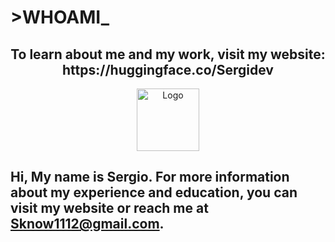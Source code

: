 # >WHOAMI_

<div align="center">
  <h2> To learn about me and my work, visit my website: https://huggingface.co/Sergidev</h2>
  <a href="https://huggingface.co/Sergidev">
                <img height="100" src="https://myamber.cloud/life/v1/file?query=%7B%22token%22%3A%22a4b0d92e5b2750059777eaecba5648b2%22%2C%22root%22%3A%22cloud%22%2C%22path%22%3A%22%2Fshared-to%2Fab7d4058-65157d7f%22%7D" alt="Logo">
  </a>
</div>

## Hi, My name is Sergio. For more information about my experience and education, you can visit my website or reach me at Sknow1112@gmail.com.


<!--
**Sknow1112/Sknow1112** is a ✨ _special_ ✨ repository because its `README.md` (this file) appears on your GitHub profile.

Here are some ideas to get you started:

- 🔭 I’m currently working on ...
- 🌱 I’m currently learning ...
- 👯 I’m looking to collaborate on ...
- 🤔 I’m looking for help with ...
- 💬 Ask me about ...
- 📫 How to reach me: ...
- 😄 Pronouns: ...
- ⚡ Fun fact: ...
-->
